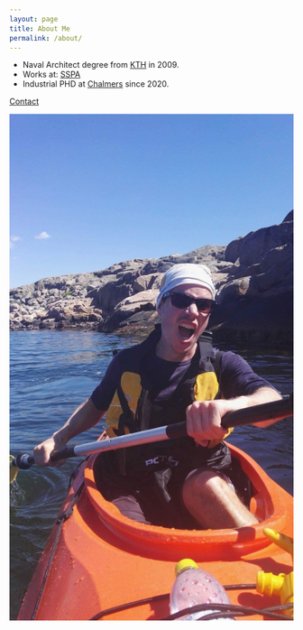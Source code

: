 ```yaml
---
layout: page
title: About Me
permalink: /about/
---
```

* Naval Architect degree from [KTH](https://www.ave.kth.se/avd/naval) in 2009.
* Works at: [SSPA](https://www.sspa.se/)
* Industrial PHD at [Chalmers](https://www.chalmers.se/en/departments/m2/Pages/default.aspx) since 2020.

[Contact](mailto:&#109;&#097;&#114;&#097;&#108;&#101;&#120;&#064;&#099;&#104;&#097;&#108;&#109;&#101;&#114;&#115;&#046;&#115;&#101;)

![Martin in a canoe](kajak.jpg)
